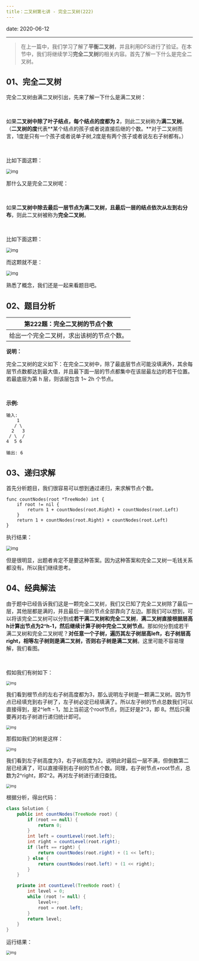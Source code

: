 ```yaml
---
title：二叉树第七讲 - 完全二叉树(222)
---
```


date: 2020-06-12

---

> 在上一篇中，我们学习了解了**平衡二叉树**，并且利用DFS进行了验证。在本节中，我们将继续学习**完全二叉树**的相关内容。首先了解一下什么是完全二叉树。

## 01、完全二叉树

完全二叉树由满二叉树引出，先来了解一下什么是满二叉树：

<br/>

如果**二叉树中除了叶子结点，每个结点的度都为 2**，则此二叉树称为**满二叉树**。（**二叉树的度**代表**某个结点的孩子或者说直接后继的个数。**对于二叉树而言，1度是只有一个孩子或者说单子树,2度是有两个孩子或者说左右子树都有。）

<br/>

比如下面这颗：

<img src="./407/1.jpg" alt="img" style="zoom: 80%;" />

那什么又是完全二叉树呢：

<br/>

如果**二叉树中除去最后一层节点为满二叉树，且最后一层的结点依次从左到右分布**，则此二叉树被称为**完全二叉树**。

<br/>

比如下面这颗：

<img src="./407/2.jpg" alt="img" style="zoom: 80%;" />

而这颗就不是：

<img src="./407/3.jpg" alt="img" style="zoom: 80%;" />

熟悉了概念，我们还是一起来看题目吧。

## 02、题目分析

| 第222题：完全二叉树的节点个数            |
| ---------------------------------------- |
| 给出一个完全二叉树，求出该树的节点个数。 |

**说明：**

完全二叉树的定义如下：在完全二叉树中，除了最底层节点可能没填满外，其余每层节点数都达到最大值，并且最下面一层的节点都集中在该层最左边的若干位置。若最底层为第 h 层，则该层包含 1~ 2h 个节点。

<br/>

**示例:**

```
输入: 
    1
   / \
  2   3
 / \  /
4  5 6

输出: 6
```

## 03、递归求解

首先分析题目，我们很容易可以想到通过递归，来求解节点个数。

```
func countNodes(root *TreeNode) int {
    if root != nil {
        return 1 + countNodes(root.Right) + countNodes(root.Left)
    }
    return 1 + countNodes(root.Right) + countNodes(root.Left)
}
```

执行结果：

<img src="./407/4.jpg" alt="img" style="zoom: 80%;" />

但是很明显，出题者肯定不是要这种答案。因为这种答案和完全二叉树一毛钱关系都没有。所以我们继续思考。

## 04、经典解法

由于题中已经告诉我们这是一颗完全二叉树，我们又已知了完全二叉树除了最后一层，其他层都是满的，并且最后一层的节点全部靠向了左边。那我们可以想到，可以将该完全二叉树可以分割成**若干满二叉树和完全二叉树**，**满二叉树直接根据层高h计算出节点为2^h-1，**然后**继续计算子树中完全二叉树节点**。那如何分割成若干满二叉树和完全二叉树呢？**对任意一个子树，遍历其左子树层高left，右子树层高right，相等左子树则是满二叉树，否则右子树是满二叉树**。这里可能不容易理解，我们看图。

<br/>

假如我们有树如下：

<img src="./407/5.jpg" alt="img" style="zoom: 67%;" />

我们看到根节点的左右子树高度都为3，那么说明左子树是一颗满二叉树。因为节点已经填充到右子树了，左子树必定已经填满了。所以左子树的节点总数我们可以直接得到，是2^left - 1，加上当前这个root节点，则正好是2^3，即 8。然后只需要再对右子树进行递归统计即可。

<img src="./407/6.jpg" alt="img" style="zoom: 67%;" />

那假如我们的树是这样：

<img src="./407/7.jpg" alt="img" style="zoom: 67%;" />

我们看到左子树高度为3，右子树高度为2。说明此时最后一层不满，但倒数第二层已经满了，可以直接得到右子树的节点个数。同理，右子树节点+root节点，总数为2^right，即2^2。再对左子树进行递归查找。

<img src="./407/8.jpg" alt="img" style="zoom: 67%;" />

根据分析，得出代码：

```java
class Solution {
    public int countNodes(TreeNode root) {
        if (root == null) {
            return 0;
        }
        int left = countLevel(root.left);
        int right = countLevel(root.right);
        if (left == right) {
            return countNodes(root.right) + (1 << left);
        } else {
            return countNodes(root.left) + (1 << right);
        }
    }

    private int countLevel(TreeNode root) {
        int level = 0;
        while (root != null) {
            level++;
            root = root.left;
        }
        return level;
    }
}
```

运行结果：

<img src="./407/9.jpg" alt="img" style="zoom: 67%;" />